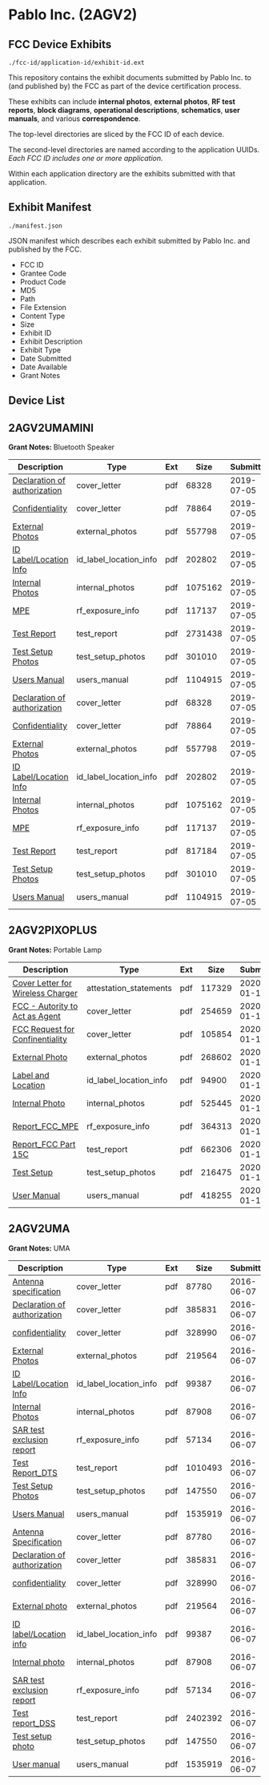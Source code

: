 # Pablo Inc. (2AGV2)
## FCC Device Exhibits

```
./fcc-id/application-id/exhibit-id.ext
```

This repository contains the exhibit documents submitted by Pablo Inc. to (and published by) the FCC as part of the device certification process.

These exhibits can include **internal photos**, **external photos**, **RF test reports**, **block diagrams**, **operational descriptions**, **schematics**, **user manuals**, and various **correspondence**.

The top-level directories are sliced by the FCC ID of each device.

The second-level directories are named according to the application UUIDs. *Each FCC ID includes one or more application.*

Within each application directory are the exhibits submitted with that application. 

## Exhibit Manifest

```
./manifest.json
```

JSON manifest which describes each exhibit submitted by Pablo Inc. and published by the FCC.

- FCC ID
- Grantee Code
- Product Code
- MD5
- Path
- File Extension
- Content Type
- Size
- Exhibit ID
- Exhibit Description
- Exhibit Type
- Date Submitted
- Date Available
- Grant Notes

## Device List
## 2AGV2UMAMINI
**Grant Notes:** Bluetooth Speaker

| Description | Type | Ext | Size | Submitted | Available |
| ----------- | ---- | --- | ---- | --------- | --------- |
| [Declaration of authorization](2AGV2UMAMINI/12ec889313eff22f50784dd41bed903b/4345371.pdf) | cover_letter | pdf | 68328 | 2019-07-05 | 2019-07-05 |
| [Confidentiality](2AGV2UMAMINI/12ec889313eff22f50784dd41bed903b/4345372.pdf) | cover_letter | pdf | 78864 | 2019-07-05 | 2019-07-05 |
| [External Photos](2AGV2UMAMINI/12ec889313eff22f50784dd41bed903b/4345349.pdf) | external_photos | pdf | 557798 | 2019-07-05 | 2019-07-05 |
| [ID Label/Location Info](2AGV2UMAMINI/12ec889313eff22f50784dd41bed903b/4345351.pdf) | id_label_location_info | pdf | 202802 | 2019-07-05 | 2019-07-05 |
| [Internal Photos](2AGV2UMAMINI/12ec889313eff22f50784dd41bed903b/4345350.pdf) | internal_photos | pdf | 1075162 | 2019-07-05 | 2019-07-05 |
| [MPE](2AGV2UMAMINI/12ec889313eff22f50784dd41bed903b/4345374.pdf) | rf_exposure_info | pdf | 117137 | 2019-07-05 | 2019-07-05 |
| [Test Report](2AGV2UMAMINI/12ec889313eff22f50784dd41bed903b/4345373.pdf) | test_report | pdf | 2731438 | 2019-07-05 | 2019-07-05 |
| [Test Setup Photos](2AGV2UMAMINI/12ec889313eff22f50784dd41bed903b/4345352.pdf) | test_setup_photos | pdf | 301010 | 2019-07-05 | 2019-07-05 |
| [Users Manual](2AGV2UMAMINI/12ec889313eff22f50784dd41bed903b/4345353.pdf) | users_manual | pdf | 1104915 | 2019-07-05 | 2019-07-05 |
| [Declaration of authorization](2AGV2UMAMINI/d1777031cd1bc97c6769055b87490f2a/4345371.pdf) | cover_letter | pdf | 68328 | 2019-07-05 | 2019-07-05 |
| [Confidentiality](2AGV2UMAMINI/d1777031cd1bc97c6769055b87490f2a/4345372.pdf) | cover_letter | pdf | 78864 | 2019-07-05 | 2019-07-05 |
| [External Photos](2AGV2UMAMINI/d1777031cd1bc97c6769055b87490f2a/4345349.pdf) | external_photos | pdf | 557798 | 2019-07-05 | 2019-07-05 |
| [ID Label/Location Info](2AGV2UMAMINI/d1777031cd1bc97c6769055b87490f2a/4345351.pdf) | id_label_location_info | pdf | 202802 | 2019-07-05 | 2019-07-05 |
| [Internal Photos](2AGV2UMAMINI/d1777031cd1bc97c6769055b87490f2a/4345350.pdf) | internal_photos | pdf | 1075162 | 2019-07-05 | 2019-07-05 |
| [MPE](2AGV2UMAMINI/d1777031cd1bc97c6769055b87490f2a/4345374.pdf) | rf_exposure_info | pdf | 117137 | 2019-07-05 | 2019-07-05 |
| [Test Report](2AGV2UMAMINI/d1777031cd1bc97c6769055b87490f2a/4345386.pdf) | test_report | pdf | 817184 | 2019-07-05 | 2019-07-05 |
| [Test Setup Photos](2AGV2UMAMINI/d1777031cd1bc97c6769055b87490f2a/4345352.pdf) | test_setup_photos | pdf | 301010 | 2019-07-05 | 2019-07-05 |
| [Users Manual](2AGV2UMAMINI/d1777031cd1bc97c6769055b87490f2a/4345353.pdf) | users_manual | pdf | 1104915 | 2019-07-05 | 2019-07-05 |
## 2AGV2PIXOPLUS
**Grant Notes:** Portable Lamp

| Description | Type | Ext | Size | Submitted | Available |
| ----------- | ---- | --- | ---- | --------- | --------- |
| [Cover Letter for Wireless Charger](2AGV2PIXOPLUS/4f2d9e8a98b742e44aa04c276ec2a142/4589982.pdf) | attestation_statements | pdf | 117329 | 2020-01-14 | 2020-01-15 |
| [FCC - Autority to Act as Agent](2AGV2PIXOPLUS/4f2d9e8a98b742e44aa04c276ec2a142/4590049.pdf) | cover_letter | pdf | 254659 | 2020-01-14 | 2020-01-15 |
| [FCC Request for Confinentiality](2AGV2PIXOPLUS/4f2d9e8a98b742e44aa04c276ec2a142/4590102.pdf) | cover_letter | pdf | 105854 | 2020-01-14 | 2020-01-15 |
| [External Photo](2AGV2PIXOPLUS/4f2d9e8a98b742e44aa04c276ec2a142/4589980.pdf) | external_photos | pdf | 268602 | 2020-01-14 | 2020-01-15 |
| [Label and Location](2AGV2PIXOPLUS/4f2d9e8a98b742e44aa04c276ec2a142/4590130.pdf) | id_label_location_info | pdf | 94900 | 2020-01-14 | 2020-01-15 |
| [Internal Photo](2AGV2PIXOPLUS/4f2d9e8a98b742e44aa04c276ec2a142/4590066.pdf) | internal_photos | pdf | 525445 | 2020-01-14 | 2020-01-15 |
| [Report_FCC_MPE](2AGV2PIXOPLUS/4f2d9e8a98b742e44aa04c276ec2a142/4590438.pdf) | rf_exposure_info | pdf | 364313 | 2020-01-14 | 2020-01-15 |
| [Report_FCC Part 15C](2AGV2PIXOPLUS/4f2d9e8a98b742e44aa04c276ec2a142/4590517.pdf) | test_report | pdf | 662306 | 2020-01-14 | 2020-01-15 |
| [Test Setup](2AGV2PIXOPLUS/4f2d9e8a98b742e44aa04c276ec2a142/4590537.pdf) | test_setup_photos | pdf | 216475 | 2020-01-14 | 2020-01-15 |
| [User Manual](2AGV2PIXOPLUS/4f2d9e8a98b742e44aa04c276ec2a142/4590553.pdf) | users_manual | pdf | 418255 | 2020-01-14 | 2020-01-15 |
## 2AGV2UMA
**Grant Notes:** UMA

| Description | Type | Ext | Size | Submitted | Available |
| ----------- | ---- | --- | ---- | --------- | --------- |
| [Antenna specification](2AGV2UMA/3d7365c69177274f5650dceac01a2269/3019358.pdf) | cover_letter | pdf | 87780 | 2016-06-07 | 2016-06-07 |
| [Declaration of authorization](2AGV2UMA/3d7365c69177274f5650dceac01a2269/3019385.pdf) | cover_letter | pdf | 385831 | 2016-06-07 | 2016-06-07 |
| [ confidentiality](2AGV2UMA/3d7365c69177274f5650dceac01a2269/3019386.pdf) | cover_letter | pdf | 328990 | 2016-06-07 | 2016-06-07 |
| [External Photos](2AGV2UMA/3d7365c69177274f5650dceac01a2269/3019378.pdf) | external_photos | pdf | 219564 | 2016-06-07 | 2016-06-07 |
| [ID Label/Location Info](2AGV2UMA/3d7365c69177274f5650dceac01a2269/3019380.pdf) | id_label_location_info | pdf | 99387 | 2016-06-07 | 2016-06-07 |
| [Internal Photos](2AGV2UMA/3d7365c69177274f5650dceac01a2269/3019379.pdf) | internal_photos | pdf | 87908 | 2016-06-07 | 2016-06-07 |
| [SAR test exclusion report](2AGV2UMA/3d7365c69177274f5650dceac01a2269/3019724.pdf) | rf_exposure_info | pdf | 57134 | 2016-06-07 | 2016-06-07 |
| [Test Report_DTS](2AGV2UMA/3d7365c69177274f5650dceac01a2269/3019421.pdf) | test_report | pdf | 1010493 | 2016-06-07 | 2016-06-07 |
| [Test Setup Photos](2AGV2UMA/3d7365c69177274f5650dceac01a2269/3019381.pdf) | test_setup_photos | pdf | 147550 | 2016-06-07 | 2016-06-07 |
| [Users Manual](2AGV2UMA/3d7365c69177274f5650dceac01a2269/3019382.pdf) | users_manual | pdf | 1535919 | 2016-06-07 | 2016-06-07 |
| [Antenna Specification](2AGV2UMA/9bd9637ddcd8233cb357755ec03be174/3019358.pdf) | cover_letter | pdf | 87780 | 2016-06-07 | 2016-06-07 |
| [Declaration of authorization](2AGV2UMA/9bd9637ddcd8233cb357755ec03be174/3019385.pdf) | cover_letter | pdf | 385831 | 2016-06-07 | 2016-06-07 |
| [confidentiality](2AGV2UMA/9bd9637ddcd8233cb357755ec03be174/3019386.pdf) | cover_letter | pdf | 328990 | 2016-06-07 | 2016-06-07 |
| [External photo](2AGV2UMA/9bd9637ddcd8233cb357755ec03be174/3019378.pdf) | external_photos | pdf | 219564 | 2016-06-07 | 2016-06-07 |
| [ID label/Location info](2AGV2UMA/9bd9637ddcd8233cb357755ec03be174/3019380.pdf) | id_label_location_info | pdf | 99387 | 2016-06-07 | 2016-06-07 |
| [Internal photo](2AGV2UMA/9bd9637ddcd8233cb357755ec03be174/3019379.pdf) | internal_photos | pdf | 87908 | 2016-06-07 | 2016-06-07 |
| [SAR test exclusion report](2AGV2UMA/9bd9637ddcd8233cb357755ec03be174/3019724.pdf) | rf_exposure_info | pdf | 57134 | 2016-06-07 | 2016-06-07 |
| [Test report_DSS](2AGV2UMA/9bd9637ddcd8233cb357755ec03be174/3019384.pdf) | test_report | pdf | 2402392 | 2016-06-07 | 2016-06-07 |
| [Test setup photo](2AGV2UMA/9bd9637ddcd8233cb357755ec03be174/3019381.pdf) | test_setup_photos | pdf | 147550 | 2016-06-07 | 2016-06-07 |
| [User manual](2AGV2UMA/9bd9637ddcd8233cb357755ec03be174/3019382.pdf) | users_manual | pdf | 1535919 | 2016-06-07 | 2016-06-07 |
